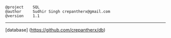 ```
@project	SQL
@author		Sudhir Singh crepantherx@gmail.com
@version	1.1
```
___
[database] (https://github.com/crepantherx/db)

